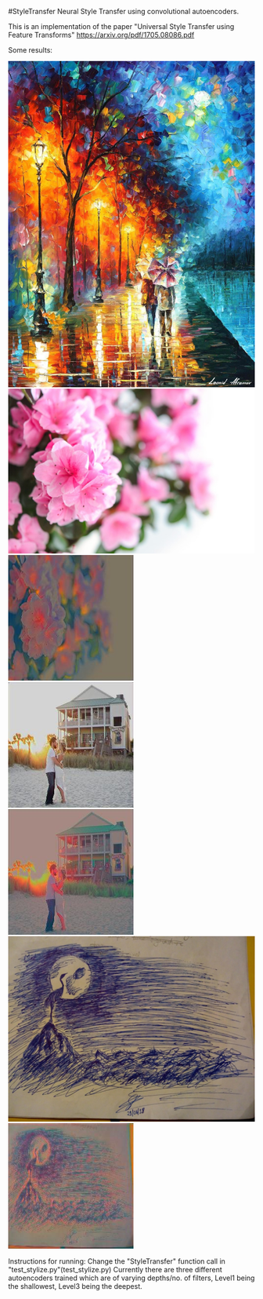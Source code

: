 #StyleTransfer
Neural Style Transfer using convolutional autoencoders.

This is an implementation of the paper "Universal Style Transfer using Feature Transforms" https://arxiv.org/pdf/1705.08086.pdf


Some results:



![Plus](sample/style_imgs/original/LOVE-BY-THE-PALETTE.jpg)
![This](sample/content_imgs/original/pexels-photo-1004684.jpeg)
![gives this](sample/examples/1.jpeg)
![This](sample/examples/11.jpeg)
![gives this](sample/examples/7.jpeg)
![This](sample/content_imgs/original/IMG_20180628_222617.jpg)
![gives this](sample/examples/lvl3.jpeg)


Instructions for running:
Change the "StyleTransfer" function call in "test_stylize.py"(test_stylize.py)
Currently there are three different autoencoders trained which are of varying depths/no. of filters,
Level1 being the shallowest, Level3 being the deepest.

